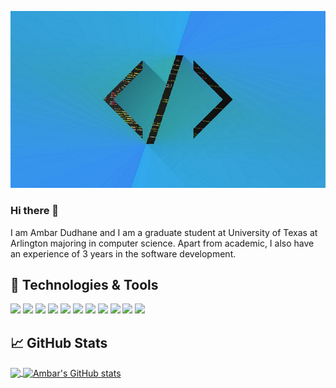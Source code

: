 [![Header](https://github.com/AmbarDudhane/AmbarDudhane/blob/main/icons/header_img.jpg "Header")](https://ambar-portfolio.herokuapp.com/)


### Hi there 👋

I am Ambar Dudhane and I am a graduate student at University of Texas at Arlington majoring in computer science. Apart from academic, I also have an experience of 3 years in the software development.

<!--
**AmbarDudhane/AmbarDudhane** is a ✨ _special_ ✨ repository because its `README.md` (this file) appears on your GitHub profile.

Here are some ideas to get you started:

- 🔭 I’m currently working on full stack development
- 🌱 I’m currently learning react
- 👯 I’m looking to collaborate on ...
- 🤔 I’m looking for help with ...
- 💬 Ask me about ...
- 📫 How to reach me: ...
- 😄 Pronouns: ...
- ⚡ Fun fact: ...
-->

## 🔧 Technologies & Tools
![](https://img.shields.io/badge/OS-Windows-informational?style=flat&logo=windows&logoColor=white&color=2bbc8a)
![](https://img.shields.io/badge/Editor-VisualStudioCode-informational?style=flat&logo=visual-studio-code&logoColor=white&color=2bbc8a)
![](https://img.shields.io/badge/Code-Java-informational?style=flat&logo=java&logoColor=white&color=2bbc8a)
![](https://img.shields.io/badge/Code-JavaScript-informational?style=flat&logo=javascript&logoColor=white&color=2bbc8a)
![](https://img.shields.io/badge/Code-Python-informational?style=flat&logo=python&logoColor=white&color=2bbc8a)
![](https://img.shields.io/badge/Code-Angular-informational?style=flat&logo=angular&logoColor=white&color=2bbc8a)
![](https://img.shields.io/badge/Code-React-informational?style=flat&logo=react&logoColor=white&color=2bbc8a)
![](https://img.shields.io/badge/Tools-OracleSQL-informational?style=flat&logo=oracle&logoColor=white&color=2bbc8a)
![](https://img.shields.io/badge/Tools-JIRA-informational?style=flat&logo=jira&logoColor=white&color=2bbc8a)
![](https://img.shields.io/badge/Tools-GithubDesktop-informational?style=flat&logo=github&logoColor=white&color=2bbc8a)
![](https://img.shields.io/badge/Cloud-MicrosoftAzure-informational?style=flat&logo=microsoft-azure&logoColor=white&color=2bbc8a)

## &#x1f4c8; GitHub Stats

<a href="https://github.com/AmbarDudhane">
<img align="center" src="https://github-readme-stats.vercel.app/api/top-langs/?username=AmbarDudhane&&title_color=ffffff&text_color=c9cacc&icon_color=2bbc8a&bg_color=1d1f21" />
<a/>
  
<a href="https://github.com/AmbarDudhane">
  <img align="center" src="https://github-readme-stats.vercel.app/api?username=ambardudhane&show_icons=true&theme=radical" alt="Ambar's GitHub stats" />
<a/>

